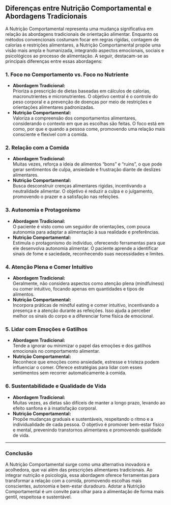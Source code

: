 
## Diferenças entre Nutrição Comportamental e Abordagens Tradicionais

A Nutrição Comportamental representa uma mudança significativa em relação às abordagens tradicionais de orientação alimentar. Enquanto os métodos convencionais costumam focar em regras rígidas, contagem de calorias e restrições alimentares, a Nutrição Comportamental propõe uma visão mais ampla e humanizada, integrando aspectos emocionais, sociais e psicológicos ao processo de alimentação. A seguir, destacam-se as principais diferenças entre essas abordagens:

### 1. Foco no Comportamento vs. Foco no Nutriente

- **Abordagem Tradicional:**  
  Prioriza a prescrição de dietas baseadas em cálculos de calorias, macronutrientes e micronutrientes. O objetivo central é o controle do peso corporal e a prevenção de doenças por meio de restrições e orientações alimentares padronizadas.
- **Nutrição Comportamental:**  
  Valoriza a compreensão dos comportamentos alimentares, considerando o contexto em que as escolhas são feitas. O foco está em como, por que e quando a pessoa come, promovendo uma relação mais consciente e flexível com a comida.

### 2. Relação com a Comida

- **Abordagem Tradicional:**  
  Muitas vezes, reforça a ideia de alimentos “bons” e “ruins”, o que pode gerar sentimentos de culpa, ansiedade e frustração diante de deslizes alimentares.
- **Nutrição Comportamental:**  
  Busca desconstruir crenças alimentares rígidas, incentivando a neutralidade alimentar. O objetivo é reduzir a culpa e o julgamento, promovendo o prazer e a satisfação nas refeições.

### 3. Autonomia e Protagonismo

- **Abordagem Tradicional:**  
  O paciente é visto como um seguidor de orientações, com pouca autonomia para adaptar a alimentação à sua realidade e preferências.
- **Nutrição Comportamental:**  
  Estimula o protagonismo do indivíduo, oferecendo ferramentas para que ele desenvolva autonomia alimentar. O paciente aprende a identificar sinais de fome e saciedade, reconhecendo suas necessidades e limites.

### 4. Atenção Plena e Comer Intuitivo

- **Abordagem Tradicional:**  
  Geralmente, não considera aspectos como atenção plena (mindfulness) ou comer intuitivo, focando apenas em quantidades e tipos de alimentos.
- **Nutrição Comportamental:**  
  Incorpora práticas de mindful eating e comer intuitivo, incentivando a presença e a atenção durante as refeições. Isso ajuda a perceber melhor os sinais do corpo e a diferenciar fome física de emocional.

### 5. Lidar com Emoções e Gatilhos

- **Abordagem Tradicional:**  
  Tende a ignorar ou minimizar o papel das emoções e dos gatilhos emocionais no comportamento alimentar.
- **Nutrição Comportamental:**  
  Reconhece que emoções como ansiedade, estresse e tristeza podem influenciar o comer. Oferece estratégias para lidar com esses sentimentos sem recorrer automaticamente à comida.

### 6. Sustentabilidade e Qualidade de Vida

- **Abordagem Tradicional:**  
  Muitas vezes, as dietas são difíceis de manter a longo prazo, levando ao efeito sanfona e à insatisfação corporal.
- **Nutrição Comportamental:**  
  Propõe mudanças graduais e sustentáveis, respeitando o ritmo e a individualidade de cada pessoa. O objetivo é promover bem-estar físico e mental, prevenindo transtornos alimentares e promovendo qualidade de vida.

___

### Conclusão

A Nutrição Comportamental surge como uma alternativa inovadora e acolhedora, que vai além das prescrições alimentares tradicionais. Ao integrar nutrição e psicologia, essa abordagem oferece ferramentas para transformar a relação com a comida, promovendo escolhas mais conscientes, autonomia e bem-estar duradouro. Adotar a Nutrição Comportamental é um convite para olhar para a alimentação de forma mais gentil, respeitosa e sustentável.
```

